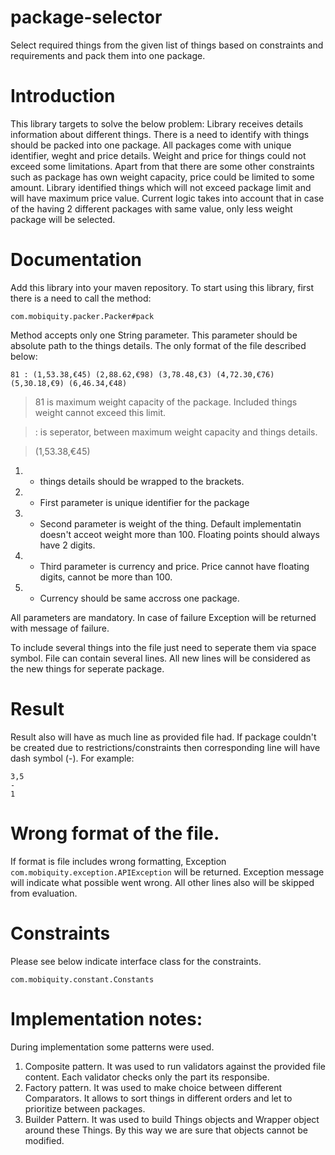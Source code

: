 # package-selector
Select required things from the given list of things based on constraints and requirements and pack them into one package.


# Introduction

This library targets to solve the below problem:
Library receives details information about different things. There is a need to identify with things should be packed into one package.
All packages come with unique identifier, weght and price details. Weight and price for things could not exceed some limitations.
Apart from that there are some other constraints such as package has own weight capacity, price could be limited to some amount.
Library identified things which will not exceed package limit and will have maximum price value. Current logic takes into account that 
in case of the having 2 different packages with same value, only less weight package will be selected.

# Documentation

Add this library into your maven repository.
To start using this library, first there is a need to call the method:
```
com.mobiquity.packer.Packer#pack
```
Method accepts only one String parameter. This parameter should be absolute path to the things details.
The only format of the file described below:
```
81 : (1,53.38,€45) (2,88.62,€98) (3,78.48,€3) (4,72.30,€76) (5,30.18,€9) (6,46.34,€48)
```
> 81 is maximum weight capacity of the package. Included things weight cannot exceed this limit.

> : is seperator, between maximum weight capacity and things details.

> (1,53.38,€45)
1. - things details should be wrapped to the brackets. 
1. - First parameter is unique identifier for the package
1. - Second parameter is weight of the thing. Default implementatin doesn't acceot weight more than 100. Floating points should always have 2 digits.
1. - Third parameter is currency and price. Price cannot have floating digits, cannot be more than 100.
1. - Currency should be same accross one package.

All parameters are mandatory. In case of failure Exception will be returned with message of failure.

To include several things into the file just need to seperate them via space symbol.
File can contain several lines. All new lines will be considered as the new things for seperate package.


# Result

Result also will have as much line as provided file had.
If package couldn't be created due to restrictions/constraints then corresponding line will have dash symbol (-).
For example:
```
3,5
-
1
```

# Wrong format of the file.

If format is file includes wrong formatting, Exception ```com.mobiquity.exception.APIException``` will be returned.
Exception message will indicate what possible went wrong.
All other lines also will be skipped from evaluation.

# Constraints

Please see below indicate interface class for the constraints.
```
com.mobiquity.constant.Constants
```

# Implementation notes:

During implementation some patterns were used.
1. Composite pattern. It was used to run validators against the provided file content. Each validator checks only the part its responsibe.
2. Factory pattern. It was used to make choice between different Comparators. It allows to sort things in different orders and 
let to prioritize between packages.
3. Builder Pattern. It was used to build Things objects and Wrapper object around these Things. By this way we are sure that objects
cannot be modified.

